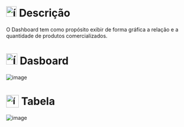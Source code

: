 # <img src="https://github.com/user-attachments/assets/caabfdf0-0f9e-44a3-8200-c6579fe87887" alt="ícone de descrição" width="28"> Descrição
O Dashboard tem como propósito exibir de forma gráfica a relação e a quantidade de produtos comercializados.

# <img src="https://github.com/user-attachments/assets/50474eed-6a06-4ef0-b9fb-3d9c58e8b66d" alt="ícone de gráfico" width="30"> Dasboard
![image](https://github.com/user-attachments/assets/861cc708-0e63-4b1e-94bc-3e0064d57dcb)

# <sub><img src="https://github.com/user-attachments/assets/becc956e-4101-4b3b-9d86-6957167bdb7d" alt="ícone de tabela" width="34"></sub> Tabela
![image](https://github.com/user-attachments/assets/a186f0c1-ca01-491f-b9f6-74b5e2210969)




